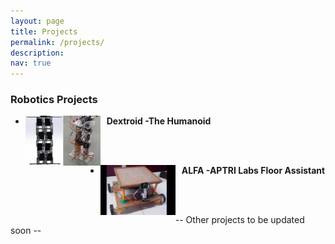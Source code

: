 ```yaml
---
layout: page
title: Projects
permalink: /projects/
description: 
nav: true
---
```


### Robotics Projects

<ul class="posts">
	<li>
		<a href="{{ site.baseurl }}/projects/dextroid/" style="text-decoration:none;">
		<img src="../assets/img/dextroid2.png" alt="Dextroid -The Humanoid" style="float:left;width:120px;height:80px;border-color: white">
    <p> 
				<b>
				   &nbsp;&nbsp; Dextroid -The Humanoid
				</b>
			</p>
		</a>
	</li>
	<br/>
  <br/>
	<li>
		<a href="{{ site.baseurl }}/projects/alfa/" style="text-decoration:none;">
		<img src="../assets/img/alfa3.jpg" alt="ALFA" style="float:left;width:120px;height:80px;border-color: white">
			<p>
				<b>
			  	&nbsp;&nbsp; ALFA -APTRI Labs Floor Assistant
				</b>
			</p>
		</a>
	</li>	
	<br/>
  <br/>
</ul>

-- Other projects to be updated soon --
	
<!--div class="projects grid">

  {% assign sorted_projects = site.projects | sort: "importance" %}
  {% for project in sorted_projects %}
  <div class="grid-item">
    {% if project.redirect %}
    <a href="{{ project.redirect }}" target="_blank">
    {% else %}
    <a href="{{ project.url | relative_url }}">
    {% endif %}
      <div class="card hoverable">
        {% if project.img %}
        <img src="{{ project.img | relative_url }}" alt="project thumbnail">
        {% endif %}
        <div class="card-body">
          <h2 class="card-title text-lowercase">{{ project.title }}</h2>
          <p class="card-text">{{ project.description }}</p>
          <div class="row ml-1 mr-1 p-0">
            {% if project.github %}
            <div class="github-icon">
              <div class="icon" data-toggle="tooltip" title="Code Repository">
                <a href="{{ project.github }}" target="_blank"><i class="fab fa-github gh-icon"></i></a>
              </div>
              {% if project.github_stars %}
              <span class="stars" data-toggle="tooltip" title="GitHub Stars">
                <i class="fas fa-star"></i>
                <span id="{{ project.github_stars }}-stars"></span>
              </span>
              {% endif %}
            </div>
            {% endif %}
          </div>
        </div>
      </div>
    </a>
  </div>
{% endfor %}

</div-->
